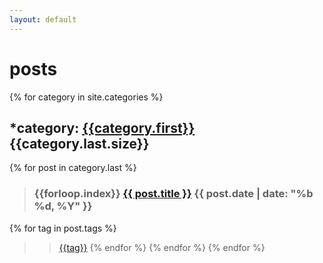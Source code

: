 ```yaml
---
layout: default
---
```

# posts
{% for category in site.categories %}
## *category: [{{category.first}}]({{site.baseurl}}/category/{{category.first}})  {{category.last.size}}
{% for post in category.last %}
>### {{forloop.index}} [{{ post.title }}]({{post.url}})	{{ post.date | date: "%b %d, %Y" }} 

{% for tag in post.tags %}
>>[{{tag}}]({{site.baseurl}}/tag/{{tag}})
{% endfor %}
{% endfor %}
{% endfor %}